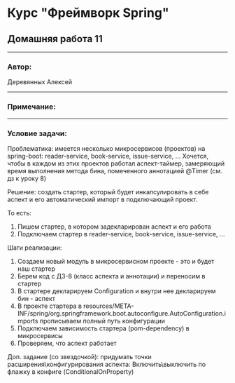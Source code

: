 # Курс "Фреймворк Spring" 
## Домашняя работа 11
* **
### Автор:
Деревянных Алексей
* **
### Примечание:


* **
### Условие задачи:
Проблематика: имеется несколько микросервисов (проектов) на spring-boot: reader-service, book-service, issue-service, ...
Хочется, чтобы в каждом из этих проектов работал аспект-таймер, замеряющий время выполнения метода бина, помеченного аннотацией @Timer (см. дз к уроку 8)

Решение: создать стартер, который будет инкапсулировать в себе аспект и его автоматический импорт в подключающий проект.

То есть:
1. Пишем стартер, в котором задекларирован аспект и его работа
2. Подключаем стартер в reader-service, book-service, issue-service, ...

Шаги реализации:
1. Создаем новый модуль в микросервисном проекте - это и будет наш стартер
2. Берем код с ДЗ-8 (класс аспекта и аннотации) и переносим в стартер
3. В стартере декларируем Configuration и внутри нее декларируем бин - аспект
4. В проекте стартера в resources/META-INF/spring/org.springframework.boot.autoconfigure.AutoConfiguration.imports прописываем полный путь конфигурации
5. Подключаем зависимость стартера (pom-dependency) в микросервисы
6. Проверяем, что аспект работает

Доп. задание (со звездочкой): придумать точки расширения\конфигурирования аспекта:
Включить\выключить по флажку в конфиге (ConditionalOnProperty)
